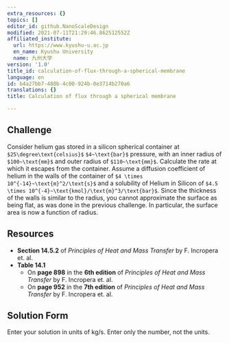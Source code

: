 ```yaml
---
extra_resources: {}
topics: []
editor_id: github.NanoScaleDesign
modified: 2021-07-11T21:29:46.862512552Z
affiliated_institute:
  url: https://www.kyushu-u.ac.jp
  en_name: Kyushu University
  name: 九州大学
version: '1.0'
title_id: calculation-of-flux-through-a-spherical-membrane
language: en
id: b4a27bb7-480b-4c00-924b-0e3714b270a6
translations: {}
title: Calculation of flux through a spherical membrane

---
```


## Challenge
Consider helium gas stored in a silicon spherical container at `$25\degree\text{celsius}$` `$4~\text{bar}$` pressure, with an inner radius of `$100~\text{mm}$` and outer radius of `$110~\text{mm}$`. Calculate the rate at which it escapes from the container. Assume a diffusion coefficient of helium in the walls of the container of `$4 \times 10^{-14}~\text{m}^2/\text{s}$` and a solubility of Helium in Silicon of `$4.5 \times 10^{-4}~\text{kmol}/\text{m}^3/\text{bar}$`. Since the thickness of the walls is similar to the radius, you cannot approximate the surface as being flat, as was done in the previous challenge. In particular, the surface area is now a function of radius.


## Resources

- **Section 14.5.2** of *Principles of Heat and Mass Transfer* by F. Incropera et. al.
- **Table 14.1**
  - On **page 898** in the **6th edition** of *Principles of Heat and Mass Transfer* by F. Incropera et. al.
  - On **page 952** in the **7th edition** of *Principles of Heat and Mass Transfer* by F. Incropera et. al.


## Solution Form
Enter your solution in units of kg/s.
Enter only the number, not the units.
